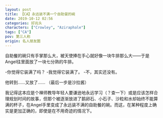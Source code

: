 ```yaml
---
layout: post
title: 【CA】永远装不满一个自助餐的碗
date: 2019-10-12 02:56
categories: 好兆头
characters: ["Crowley", "Aziraphale"]
tags: ["CA"]
pov: 第三人称
origin: 名人朋友圈
---
```


自助餐的碗只有手掌那么大，被天使捧在手心就好像一块牛排那么大——于是Angel往里面放了一块七分熟的牛排。

-你觉得它装满了吗？
-我觉得它装满了。
-不，其实还没有。

他转到……又放了……
（最后一步是沙拉酱）



我记得这本应是个禅师教导年轻人要谦逊地永远学习（？查一下）或是应该怎样合理规划时间的故事，但那个被逐渐放进了鹅卵石、小石子、沙粒和水却始终不能算满的杯子，在Angel手里变成了永远装不满的自助餐的碗。而这，在某种程度上确实是更加正确的，即使是在不用奇迹的情况下。
